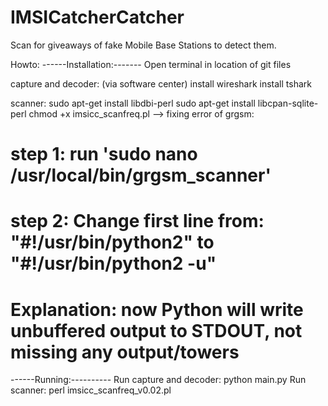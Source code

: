 # IMSICatcherCatcher
Scan for giveaways of fake Mobile Base Stations to detect them.


Howto:
------Installation:-------
Open terminal in location of git files

capture and decoder:
(via software center) 
install wireshark
install tshark

scanner: 
sudo apt-get install libdbi-perl
sudo apt-get install libcpan-sqlite-perl
chmod +x imsicc_scanfreq.pl
--> fixing error of grgsm:
#	step 1: run 'sudo nano /usr/local/bin/grgsm_scanner'
#	step 2: Change first line from: "#!/usr/bin/python2" to "#!/usr/bin/python2 -u"
#	Explanation: now Python will write unbuffered output to STDOUT, not missing any output/towers 


------Running:----------
Run capture and decoder: python main.py
Run scanner: perl imsicc_scanfreq_v0.02.pl
